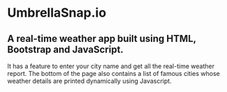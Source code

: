 # UmbrellaSnap.io
<h2>A real-time weather app built using HTML, Bootstrap and JavaScript.</h2>
It has a feature to enter your city name and get all the real-time weather report. The bottom of the page also contains a list of famous cities whose weather details are printed dynamically using Javascript.
